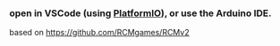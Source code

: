 
### open in VSCode (using [PlatformIO](https://platformio.org/platformio-ide)), or use the Arduino IDE.

based on https://github.com/RCMgames/RCMv2

